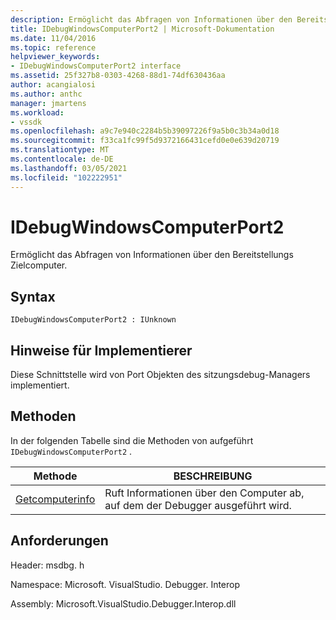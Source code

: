 ```yaml
---
description: Ermöglicht das Abfragen von Informationen über den Bereitstellungs Zielcomputer.
title: IDebugWindowsComputerPort2 | Microsoft-Dokumentation
ms.date: 11/04/2016
ms.topic: reference
helpviewer_keywords:
- IDebugWindowsComputerPort2 interface
ms.assetid: 25f327b8-0303-4268-88d1-74df630436aa
author: acangialosi
ms.author: anthc
manager: jmartens
ms.workload:
- vssdk
ms.openlocfilehash: a9c7e940c2284b5b39097226f9a5b0c3b34a0d18
ms.sourcegitcommit: f33ca1fc99f5d9372166431cefd0e0e639d20719
ms.translationtype: MT
ms.contentlocale: de-DE
ms.lasthandoff: 03/05/2021
ms.locfileid: "102222951"
---
```

# <a name="idebugwindowscomputerport2"></a>IDebugWindowsComputerPort2
Ermöglicht das Abfragen von Informationen über den Bereitstellungs Zielcomputer.

## <a name="syntax"></a>Syntax

```
IDebugWindowsComputerPort2 : IUnknown
```

## <a name="notes-for-implementers"></a>Hinweise für Implementierer
 Diese Schnittstelle wird von Port Objekten des sitzungsdebug-Managers implementiert.

## <a name="methods"></a>Methoden
 In der folgenden Tabelle sind die Methoden von aufgeführt `IDebugWindowsComputerPort2` .

|Methode|BESCHREIBUNG|
|------------|-----------------|
|[Getcomputerinfo](../../../extensibility/debugger/reference/idebugwindowscomputerport2-getcomputerinfo.md)|Ruft Informationen über den Computer ab, auf dem der Debugger ausgeführt wird.|

## <a name="requirements"></a>Anforderungen
 Header: msdbg. h

 Namespace: Microsoft. VisualStudio. Debugger. Interop

 Assembly: Microsoft.VisualStudio.Debugger.Interop.dll
